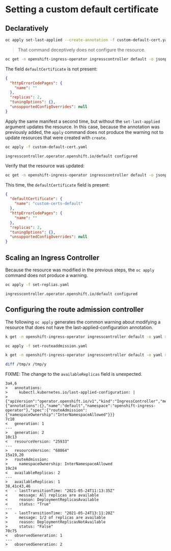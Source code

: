 # Setting a custom default certificate

## Declaratively

```bash
oc apply set-last-applied --create-annotation -f custom-default-cert.yaml
```

> That command deceptively does not configure the resource.

```bash
oc get -n openshift-ingress-operator ingresscontroller default -o jsonpath="{.spec}" | jq .
```

The field `defaultCertificate` is not present:

```json
{
  "httpErrorCodePages": {
    "name": ""
  },
  "replicas": 2,
  "tuningOptions": {},
  "unsupportedConfigOverrides": null
}
```

Apply the same manifest a second time, but without the `set-last-applied`
argument updates the resource. In this case, because the annotation was
previously added, the `apply` command does not produce the warning not to update
resources that were created with `create`.

```bash
oc apply -f custom-default-cert.yaml
```

```text
ingresscontroller.operator.openshift.io/default configured
```

Verify that the resource was updated:

```bash
oc get -n openshift-ingress-operator ingresscontroller default -o jsonpath="{.spec}" | jq .
```

This time, the `defaultCertificate` field is present:

```json
{
  "defaultCertificate": {
    "name": "custom-certs-default"
  },
  "httpErrorCodePages": {
    "name": ""
  },
  "replicas": 2,
  "tuningOptions": {},
  "unsupportedConfigOverrides": null
}
```

## Scaling an Ingress Controller

Because the resource was modified in the previous steps, the `oc apply` command
does not produce a warning.

```bash
oc apply -f set-replias.yaml
```

```text
ingresscontroller.operator.openshift.io/default configured
```

## Configuring the route admission controller

The following `oc apply` generates the common warning about modifying a resource
that does not have the last-applied-configuration annotation.

```bash
k get -n openshift-ingress-operator ingresscontroller default -o yaml > /tmp/x

oc apply -f set-routeaddmission.yaml

k get -n openshift-ingress-operator ingresscontroller default -o yaml > /tmp/y

diff /tmp/x /tmp/y
```

FIXME: The change to the `availableReplicas` field is unexpected.

```text
3a4,6
>   annotations:
>     kubectl.kubernetes.io/last-applied-configuration: |
>       {"apiVersion":"operator.openshift.io/v1","kind":"IngressController","metadata":{"annotations":{},"name":"default","namespace":"openshift-ingress-operator"},"spec":{"routeAdmission":{"namespaceOwnership":"InterNamespaceAllowed"}}}
7c10
<   generation: 1
---
>   generation: 2
10c13
<   resourceVersion: "25933"
---
>   resourceVersion: "68864"
15a19,20
>   routeAdmission:
>     namespaceOwnership: InterNamespaceAllowed
19c24
<   availableReplicas: 2
---
>   availableReplicas: 1
38,41c43,46
<   - lastTransitionTime: "2021-05-24T11:13:35Z"
<     message: All replicas are available
<     reason: DeploymentReplicasAvailable
<     status: "True"
---
>   - lastTransitionTime: "2021-05-24T13:11:20Z"
>     message: 1/2 of replicas are available
>     reason: DeploymentReplicasNotAvailable
>     status: "False"
70c75
<   observedGeneration: 1
---
>   observedGeneration: 2
```
